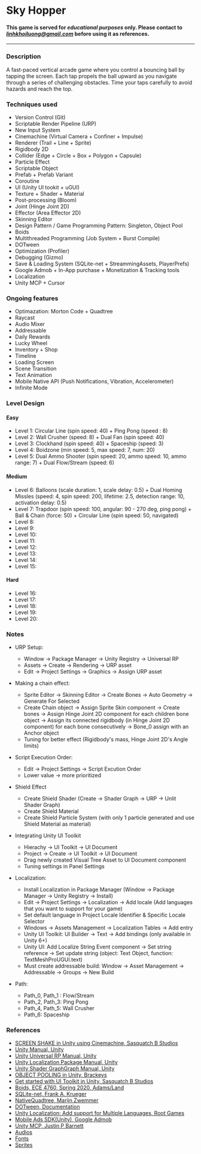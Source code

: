 # Sky Hopper

#### This game is served for ***educational purposes*** only. Please contact to *linhkhoiluong@gmail.com* before using it as references.
---

### Description
A fast-paced vertical arcade game where you control a bouncing ball by tapping the screen. Each tap propels the ball upward as you navigate through a series of challenging obstacles. Time your taps carefully to avoid hazards and reach the top.
### Techniques used

- Version Control (Git)
- Scriptable Render Pipeline (URP)
- New Input System
- Cinemachine (Virtual Camera + Confiner + Impulse)
- Renderer (Trail + Line + Sprite)
- Rigidbody 2D
- Collider (Edge + Circle + Box + Polygon + Capsule)
- Particle Effect
- Scriptable Object
- Prefab + Prefab Variant
- Coroutine
- UI (Unity UI tookit + uGUI)
- Texture + Shader + Material
- Post-processing (Bloom)
- Joint (Hinge Joint 2D)
- Effector (Area Effector 2D)
- Skinning Editor
- Design Pattern / Game Programming Pattern: Singleton, Object Pool
- Boids
- Multithreaded Programming (Job System + Burst Compile)
- DOTween
- Optimization (Profiler)
- Debugging (Gizmo)
- Save & Loading System (SQLite-net + StreammingAssets, PlayerPrefs)
- Google Admob + In-App purchase + Monetization & Tracking tools
- Localization
- Unity MCP + Cursor

### Ongoing features
- Optimazation: Morton Code + Quadtree
- Raycast
- Audio Mixer
- Addressable
- Daily Rewards
- Lucky Wheel
- Inventory + Shop
- Timeline
- Loading Screen
- Scene Transition 
- Text Animation
- Mobile Native API (Push Notifications, Vibration, Accelerometer)
- Infinite Mode

### Level Design

#### Easy
- Level 1: Circular Line (spin speed: 40) + Ping Pong (speed : 8)
- Level 2: Wall Crusher (speed: 8)  + Dual Fan (spin speed: 40)
- Level 3: Clockhand (spin speed: 40) + Spaceship (speed: 3)
- Level 4: Boidzone (min speed: 5, max speed: 7, num: 20)
- Level 5: Dual Ammo Shooter (spin speed: 20, ammo speed: 10, ammo range: 7) + Dual Flow/Stream (speed: 6)

#### Medium
- Level 6: Balloons (scale duration: 1, scale delay: 0.5) + Dual Homing Missles (speed: 4, spin speed: 200, lifetime: 2.5, detection range: 10, activation delay:  0.5)
- Level 7: Trapdoor (spin speed: 100, angular: 90 - 270 deg, ping pong) + Ball & Chain (force: 50) +  Circular Line (spin speed: 50, navigated) 
- Level 8:
- Level 9:
- Level 10:
- Level 11:
- Level 12:
- Level 13:
- Level 14:
- Level 15:
#### Hard
- Level 16:
- Level 17:
- Level 18:
- Level 19:
- Level 20:

### Notes
- URP Setup:
    + Window -> Package Manager -> Unity Registry -> Universal RP
    + Assets -> Create -> Rendering -> URP asset
    + Edit -> Project Settings -> Graphics -> Assign URP asset
- Making a chain effect:
    + Sprite Editor -> Skinning Editor -> Create Bones -> Auto Geometry -> Generate For Selected
    + Create Chain object -> Assign Sprite Skin component -> Create bones -> Assign Hinge Joint 2D component for each children bone object -> Assign its connected rigidbody (in Hinge Joint 2D component) for each bone consecutively -> Bone_0 assign with an Anchor object
    + Tuning for better effect (Rigidbody's mass, Hinge Joint 2D's Angle limits)
- Script Execution Order:
    + Edit -> Project Settings -> Script Excution Order
    + Lower value -> more prioritized
- Shield Effect
    + Create Shield Shader (Create -> Shader Graph -> URP -> Unlit Shader Graph)
    + Create Shield Material
    + Create Shield Particle System (with only 1 particle generated and use Shield Material as material)
- Integrating Unity UI Toolkit
    + Hierachy -> UI Toolkit -> UI Document
    + Project -> Create -> UI Toolkit -> UI Document
    + Drag newly created Visual Tree Asset to UI Document component
    + Tuning settings in Panel Settings

- Localization:
    + Install Localization in Package Manager (Window -> Package Manager -> Unity Registry -> Install)
    + Edit -> Project Settings -> Localization -> Add locale (Add languages that you want to support for your game)
    + Set default language in Project Locale Identifier & Specific Locale Selector
    + Windows -> Assets Management -> Localization Tables -> Add entry
    + Unity UI Toolkit: UI Builder -> Text -> Add bindings (only available in Unity 6+)
    + Unity UI: Add Localize String Event component -> Set string reference -> Set update string (object: Text Object, function: TextMeshProUGUI.text) 
    + Must create addressable build: Window -> Asset Management -> Addressable -> Groups -> New Build

- Path:
    + Path_0, Path_1 : Flow/Stream
    + Path_2, Path_3: Ping Pong
    + Path_4, Path_5: Wall Crusher
    + Path_6: Spaceship

### References
- [SCREEN SHAKE in Unity using Cinemachine, Sasquatch B Studios](https://www.youtube.com/watch?v=CgyLIWyDXqo&list=PLfmYNuLHEy-PQ6j6kki9kmM3Z5CayRSI0&index=4&ab_channel=SasquatchBStudios)
- [Unity Manual, Unity](https://docs.unity3d.com/6000.0/Documentation/Manual/)
- [Unity Universal RP Manual, Unity](https://docs.unity3d.com/Packages/com.unity.render-pipelines.universal@7.1/manual/index.html)
- [Unity Localization Package Manual, Unity](https://docs.unity3d.com/Packages/com.unity.localization@1.5/manual/index.html)
- [Unity Shader GraphGraph Manual, Unity](https://docs.unity3d.com/Packages/com.unity.shadergraph@6.9/manual/index.html)
- [OBJECT POOLING in Unity, Brackeys](https://www.youtube.com/watch?v=tdSmKaJvCoA&t=832s&ab_channel=Brackeys)
- [Get started with UI Toolkit in Unity, Sasquatch B Studios](https://www.youtube.com/watch?v=_jtj73lu2Ko&t=317s&ab_channel=SasquatchBStudios)
- [Boids, ECE 4760, Spring 2020, Adams/Land](https://people.ece.cornell.edu/land/courses/ece4760/labs/s2021/Boids/Boids.html)
- [SQLite-net, Frank A. Krueger](https://github.com/praeclarum/sqlite-net)
- [NativeQuadtree, Marijn Zwemmer](https://github.com/marijnz/NativeQuadtree)
- [DOTween, Documentation](https://dotween.demigiant.com/documentation.php)
- [Unity Localization: Add support for Multiple Languages, Root Games](https://www.youtube.com/watch?v=qcXuvd7qSxg)
- [Mobile Ads SDK(Unity), Google Admob](https://developers.google.com/admob/unity/quick-start)
- [Unity MCP, Justin P Barnett](https://github.com/justinpbarnett/unity-mcp)
- [Audios](https://opengameart.org/)
- [Fonts](https://fonts.google.com/)
- [Sprites](https://www.kenney.nl/assets)